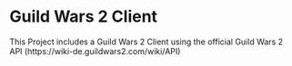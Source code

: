 <h1>Guild Wars 2 Client</h1>
<p>This Project includes a Guild Wars 2 Client using the official Guild Wars 2 API (https://wiki-de.guildwars2.com/wiki/API)</p>